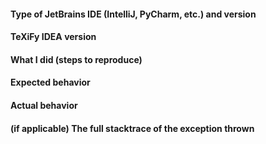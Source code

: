 #### Type of JetBrains IDE (IntelliJ, PyCharm, etc.) and version


#### TeXiFy IDEA version


#### What I did (steps to reproduce)


#### Expected behavior


#### Actual behavior


#### (if applicable) The full stacktrace of the exception thrown
